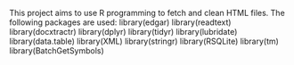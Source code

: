 This project aims to use R programming to fetch and clean HTML files.
The following packages are used:
library(edgar)
library(readtext)
library(docxtractr)
library(dplyr)
library(tidyr)
library(lubridate)
library(data.table)
library(XML)
library(stringr)
library(RSQLite)
library(tm)
library(BatchGetSymbols)
